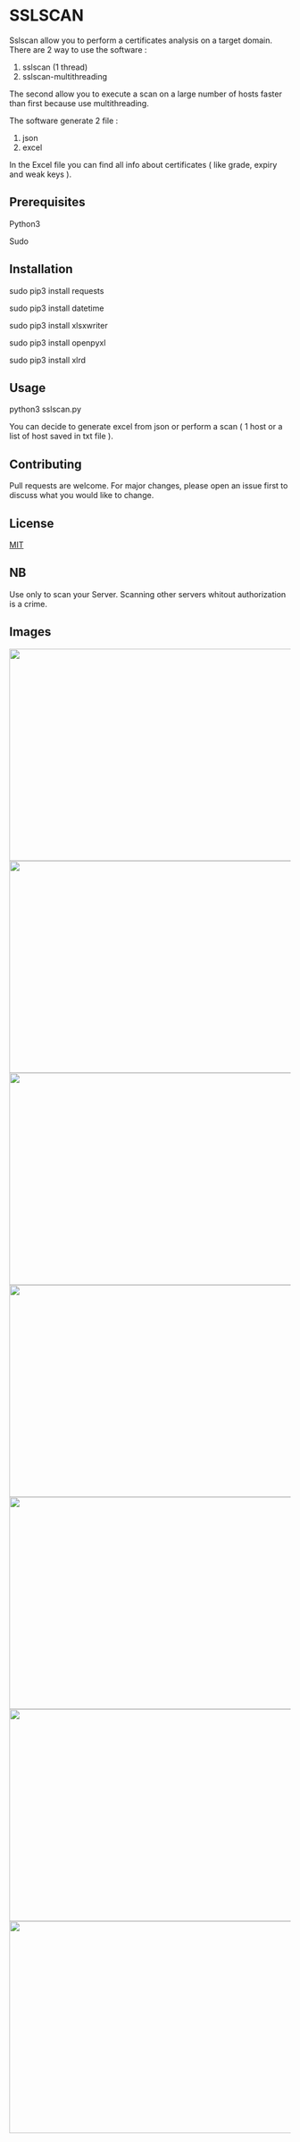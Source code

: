 # SSLSCAN

Sslscan allow you to perform a certificates analysis on a target domain. There are 2 way to use the software :

1) sslscan (1 thread)
2) sslscan-multithreading

The second allow you to execute a scan on a large number of hosts faster than first because use multithreading. 

The software generate 2 file :

1) json
2) excel 

In the Excel file you can find all info about certificates ( like grade, expiry and weak keys ).


## Prerequisites

Python3

Sudo


## Installation

sudo pip3 install requests

sudo pip3 install datetime

sudo pip3 install xlsxwriter

sudo pip3 install openpyxl

sudo pip3 install xlrd


## Usage

python3 sslscan.py

You can decide to generate excel from json or perform a scan ( 1 host or a list of host saved in txt file ).

## Contributing
Pull requests are welcome. For major changes, please open an issue first to discuss what you would like to change.

## License
[MIT](https://github.com/jhacker91/sslscan/blob/master/License.txt)

## NB
Use only to scan your Server. Scanning other servers whitout authorization is a crime.

## Images

<img src="images/op.png" width="550" height="380">
<img src="images/1.png" width="550" height="380">
<img src="images/2.png" width="550" height="380">
<img src="images/ex1.png" width="550" height="380">
<img src="images/ex2.png" width="550" height="380">
<img src="images/ex3.png" width="550" height="380">
<img src="images/js.png" width="550" height="380">

